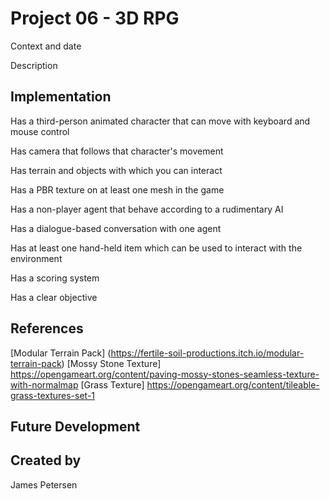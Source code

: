 # Project 06 - 3D RPG
Context and date

Description

## Implementation

Has a third-person animated character that can move with keyboard and mouse control

Has camera that follows that character's movement

Has terrain and objects with which you can interact

Has a PBR texture on at least one mesh in the game

Has a non-player agent that behave according to a rudimentary AI

Has a dialogue-based conversation with one agent 

Has at least one hand-held item which can be used to interact with the environment

Has a scoring system

Has a clear objective

## References
[Modular Terrain Pack] (https://fertile-soil-productions.itch.io/modular-terrain-pack)
[Mossy Stone Texture] https://opengameart.org/content/paving-mossy-stones-seamless-texture-with-normalmap
[Grass Texture] https://opengameart.org/content/tileable-grass-textures-set-1
## Future Development

## Created by
James Petersen
